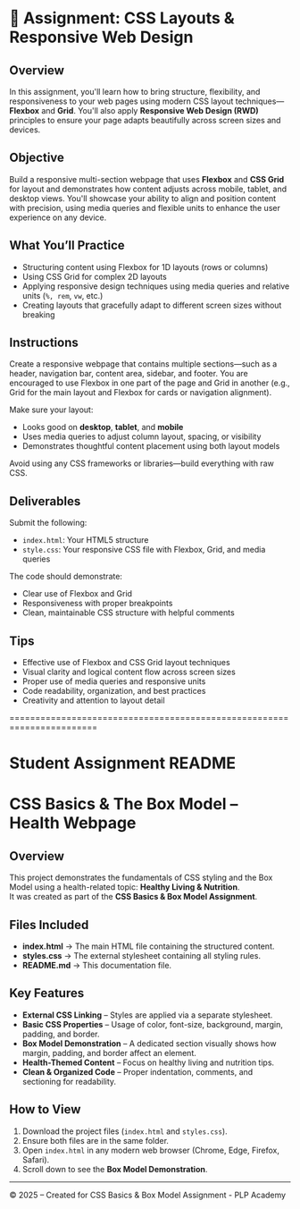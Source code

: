 # 🧩 Assignment: CSS Layouts & Responsive Web Design

## Overview

In this assignment, you'll learn how to bring structure, flexibility, and responsiveness to your web pages using modern CSS layout techniques—**Flexbox** and **Grid**. You'll also apply **Responsive Web Design (RWD)** principles to ensure your page adapts beautifully across screen sizes and devices.

## Objective

Build a responsive multi-section webpage that uses **Flexbox** and **CSS Grid** for layout and demonstrates how content adjusts across mobile, tablet, and desktop views. You'll showcase your ability to align and position content with precision, using media queries and flexible units to enhance the user experience on any device.

## What You’ll Practice

* Structuring content using Flexbox for 1D layouts (rows or columns)
* Using CSS Grid for complex 2D layouts
* Applying responsive design techniques using media queries and relative units (`%, rem`, `vw`, etc.)
* Creating layouts that gracefully adapt to different screen sizes without breaking

## Instructions

Create a responsive webpage that contains multiple sections—such as a header, navigation bar, content area, sidebar, and footer. You are encouraged to use Flexbox in one part of the page and Grid in another (e.g., Grid for the main layout and Flexbox for cards or navigation alignment).

Make sure your layout:

* Looks good on **desktop**, **tablet**, and **mobile**
* Uses media queries to adjust column layout, spacing, or visibility
* Demonstrates thoughtful content placement using both layout models

Avoid using any CSS frameworks or libraries—build everything with raw CSS.

## Deliverables

Submit the following:

* `index.html`: Your HTML5 structure
* `style.css`: Your responsive CSS file with Flexbox, Grid, and media queries

The code should demonstrate:

* Clear use of Flexbox and Grid
* Responsiveness with proper breakpoints
* Clean, maintainable CSS structure with helpful comments

## Tips

* Effective use of Flexbox and CSS Grid layout techniques
* Visual clarity and logical content flow across screen sizes
* Proper use of media queries and responsive units
* Code readability, organization, and best practices
* Creativity and attention to layout detail


=======================================================================

# Student Assignment README
# CSS Basics & The Box Model – Health Webpage

## Overview
This project demonstrates the fundamentals of CSS styling and the Box Model using a health-related topic: **Healthy Living & Nutrition**.  
It was created as part of the **CSS Basics & Box Model Assignment**.

## Files Included
- **index.html** → The main HTML file containing the structured content.
- **styles.css** → The external stylesheet containing all styling rules.
- **README.md** → This documentation file.

## Key Features
- **External CSS Linking** – Styles are applied via a separate stylesheet.
- **Basic CSS Properties** – Usage of color, font-size, background, margin, padding, and border.
- **Box Model Demonstration** – A dedicated section visually shows how margin, padding, and border affect an element.
- **Health-Themed Content** – Focus on healthy living and nutrition tips.
- **Clean & Organized Code** – Proper indentation, comments, and sectioning for readability.

## How to View
1. Download the project files (`index.html` and `styles.css`).
2. Ensure both files are in the same folder.
3. Open `index.html` in any modern web browser (Chrome, Edge, Firefox, Safari).
4. Scroll down to see the **Box Model Demonstration**.

---
© 2025 – Created for CSS Basics & Box Model Assignment - PLP Academy
